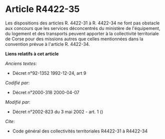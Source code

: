 # Article R4422-35

Les dispositions des articles R. 4422-31 à R. 4422-34 ne font pas obstacle aux concours que les services déconcentrés du
ministère de l'équipement, du logement et des transports peuvent apporter à la collectivité territoriale de Corse pour des
missions autres que celles mentionnées dans la convention prévue à l'article R. 4422-34.

**Liens relatifs à cet article**

_Anciens textes_:

  - Décret n°92-1352 1992-12-24, art 9

_Codifié par_:

  - Décret n°2000-318 2000-04-07

_Modifié par_:

  - Décret n°2002-823 du 3 mai 2002 - art. 1 ()

_Cite_:

  - Code général des collectivités territoriales R4422-31 à R4422-34
